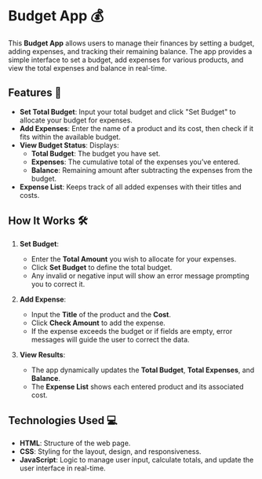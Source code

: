 # Budget App 💰

This **Budget App** allows users to manage their finances by setting a budget, adding expenses, and tracking their remaining balance. The app provides a simple interface to set a budget, add expenses for various products, and view the total expenses and balance in real-time.

## Features 📱

- **Set Total Budget**: Input your total budget and click "Set Budget" to allocate your budget for expenses.
- **Add Expenses**: Enter the name of a product and its cost, then check if it fits within the available budget.
- **View Budget Status**: Displays:
  - **Total Budget**: The budget you have set.
  - **Expenses**: The cumulative total of the expenses you’ve entered.
  - **Balance**: Remaining amount after subtracting the expenses from the budget.
- **Expense List**: Keeps track of all added expenses with their titles and costs.

## How It Works 🛠️

1. **Set Budget**:
   - Enter the **Total Amount** you wish to allocate for your expenses.
   - Click **Set Budget** to define the total budget.
   - Any invalid or negative input will show an error message prompting you to correct it.

2. **Add Expense**:
   - Input the **Title** of the product and the **Cost**.
   - Click **Check Amount** to add the expense.
   - If the expense exceeds the budget or if fields are empty, error messages will guide the user to correct the data.

3. **View Results**:
   - The app dynamically updates the **Total Budget**, **Total Expenses**, and **Balance**.
   - The **Expense List** shows each entered product and its associated cost.

## Technologies Used 💻

- **HTML**: Structure of the web page.
- **CSS**: Styling for the layout, design, and responsiveness.
- **JavaScript**: Logic to manage user input, calculate totals, and update the user interface in real-time.

